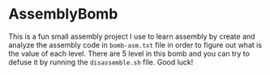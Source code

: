 # AssemblyBomb
This is a fun small assembly project I use to learn assembly by create and analyze the assembly code in `bomb-asm.txt` file in order to figure out what is the value of each level. There are 5 level in this bomb and you can try to defuse it by running the `disassemble.sh` file. Good luck!
